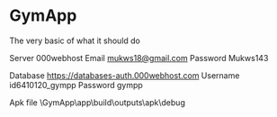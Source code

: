 # GymApp
The very basic of what it should do

Server    000webhost
Email     mukws18@gmail.com 
Password  Mukws143

Database  https://databases-auth.000webhost.com
Username  id6410120_gympp
Password  gympp

Apk file  \GymApp\app\build\outputs\apk\debug
